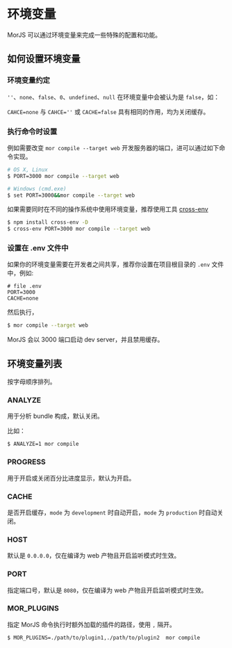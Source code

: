 # 环境变量

MorJS 可以通过环境变量来完成一些特殊的配置和功能。

## 如何设置环境变量

### 环境变量约定

`''`、`none`、`false`、`0`、`undefined`、`null` 在环境变量中会被认为是 `false`，如：

`CAHCE=none` 与 `CAHCE=''` 或 `CACHE=false` 具有相同的作用，均为关闭缓存。

### 执行命令时设置

例如需要改变 `mor compile --target web` 开发服务器的端口，进可以通过如下命令实现。

```bash
# OS X, Linux
$ PORT=3000 mor compile --target web

# Windows (cmd.exe)
$ set PORT=3000&&mor compile --target web
```

如果需要同时在不同的操作系统中使用环境变量，推荐使用工具 [cross-env](https://github.com/kentcdodds/cross-env)

```bash
$ npm install cross-env -D
$ cross-env PORT=3000 mor compile --target web
```

### 设置在 .env 文件中

如果你的环境变量需要在开发者之间共享，推荐你设置在项目根目录的 `.env` 文件中，例如:

```text
# file .env
PORT=3000
CACHE=none
```

然后执行，

```bash
$ mor compile --target web
```

MorJS 会以 3000 端口启动 dev server，并且禁用缓存。

## 环境变量列表

按字母顺序排列。

### ANALYZE

用于分析 bundle 构成，默认关闭。

比如：

```bash
$ ANALYZE=1 mor compile
```

### PROGRESS

用于开启或关闭百分比进度显示，默认为开启。

### CACHE

是否开启缓存，`mode` 为 `development` 时自动开启，`mode` 为 `production` 时自动关闭。

### HOST

默认是 `0.0.0.0`，仅在编译为 web 产物且开启监听模式时生效。

### PORT

指定端口号，默认是 `8080`，仅在编译为 web 产物且开启监听模式时生效。

### MOR_PLUGINS

指定 MorJS 命令执行时额外加载的插件的路径，使用 `,` 隔开。

```bash
$ MOR_PLUGINS=./path/to/plugin1,./path/to/plugin2  mor compile
```
